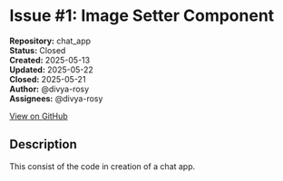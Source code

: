 # Issue #1: Image Setter Component

**Repository:** chat_app  
**Status:** Closed  
**Created:** 2025-05-13  
**Updated:** 2025-05-22  
**Closed:** 2025-05-21  
**Author:** @divya-rosy  
**Assignees:** @divya-rosy  

[View on GitHub](https://github.com/Simtestlab/chat_app/issues/1)

## Description

This consist of the code in creation of a chat app.